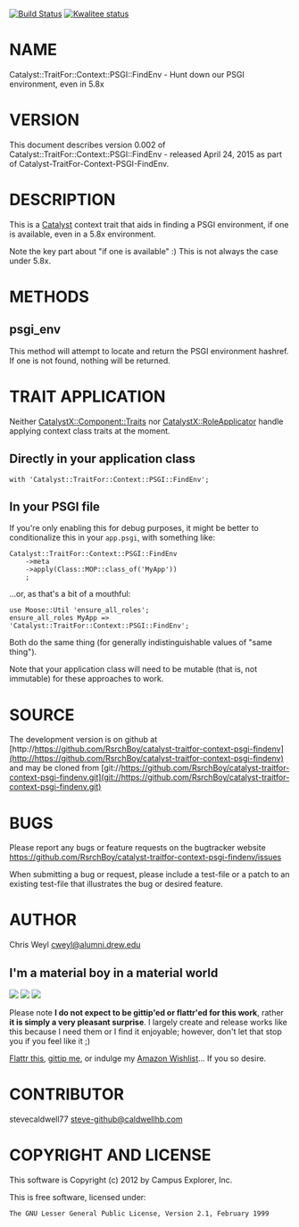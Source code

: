 [![Build Status](https://travis-ci.org/RsrchBoy/catalyst-traitfor-context-psgi-findenv.svg?branch=master)](https://travis-ci.org/RsrchBoy/catalyst-traitfor-context-psgi-findenv)
[![Kwalitee status](http://cpants.cpanauthors.org/dist/Catalyst-TraitFor-Context-PSGI-FindEnv.png)](http://cpants.charsbar.org/dist/overview/Catalyst-TraitFor-Context-PSGI-FindEnv)

# NAME

Catalyst::TraitFor::Context::PSGI::FindEnv - Hunt down our PSGI environment, even in 5.8x

# VERSION

This document describes version 0.002 of Catalyst::TraitFor::Context::PSGI::FindEnv - released April 24, 2015 as part of Catalyst-TraitFor-Context-PSGI-FindEnv.

# DESCRIPTION

This is a [Catalyst](https://metacpan.org/pod/Catalyst) context trait that aids in finding a PSGI
environment, if one is available, even in a 5.8x environment.

Note the key part about "if one is available" :)  This is not always the case
under 5.8x.

# METHODS

## psgi\_env

This method will attempt to locate and return the PSGI environment hashref.
If one is not found, nothing will be returned.

# TRAIT APPLICATION

Neither [CatalystX::Component::Traits](https://metacpan.org/pod/CatalystX::Component::Traits) nor [CatalystX::RoleApplicator](https://metacpan.org/pod/CatalystX::RoleApplicator)
handle applying context class traits at the moment.

## Directly in your application class

    with 'Catalyst::TraitFor::Context::PSGI::FindEnv';

## In your PSGI file

If you're only enabling this for debug purposes, it might be better to
conditionalize this in your `app.psgi`, with something like:

    Catalyst::TraitFor::Context::PSGI::FindEnv
        ->meta
        ->apply(Class::MOP::class_of('MyApp'))
        ;

...or, as that's a bit of a mouthful:

    use Moose::Util 'ensure_all_roles';
    ensure_all_roles MyApp => 'Catalyst::TraitFor::Context::PSGI::FindEnv';

Both do the same thing (for generally indistinguishable values of "same
thing").

Note that your application class will need to be mutable (that is, not
immutable) for these approaches to work.

# SOURCE

The development version is on github at [http://https://github.com/RsrchBoy/catalyst-traitfor-context-psgi-findenv](http://https://github.com/RsrchBoy/catalyst-traitfor-context-psgi-findenv)
and may be cloned from [git://https://github.com/RsrchBoy/catalyst-traitfor-context-psgi-findenv.git](git://https://github.com/RsrchBoy/catalyst-traitfor-context-psgi-findenv.git)

# BUGS

Please report any bugs or feature requests on the bugtracker website
https://github.com/RsrchBoy/catalyst-traitfor-context-psgi-findenv/issues

When submitting a bug or request, please include a test-file or a
patch to an existing test-file that illustrates the bug or desired
feature.

# AUTHOR

Chris Weyl <cweyl@alumni.drew.edu>

## I'm a material boy in a material world

<div>
    <a href="https://www.gittip.com/RsrchBoy/"><img src="https://raw.githubusercontent.com/gittip/www.gittip.com/master/www/assets/%25version/logo.png" /></a>
    <a href="http://bit.ly/rsrchboys-wishlist"><img src="http://wps.io/wp-content/uploads/2014/05/amazon_wishlist.resized.png" /></a>
    <a href="https://flattr.com/submit/auto?user_id=RsrchBoy&url=https%3A%2F%2Fgithub.com%2FRsrchBoy%2Fcatalyst-traitfor-context-psgi-findenv&title=RsrchBoy's%20CPAN%20Catalyst-TraitFor-Context-PSGI-FindEnv&tags=%22RsrchBoy's%20Catalyst-TraitFor-Context-PSGI-FindEnv%20in%20the%20CPAN%22"><img src="http://api.flattr.com/button/flattr-badge-large.png" /></a>
</div>

Please note **I do not expect to be gittip'ed or flattr'ed for this work**,
rather **it is simply a very pleasant surprise**. I largely create and release
works like this because I need them or I find it enjoyable; however, don't let
that stop you if you feel like it ;)

[Flattr this](https://flattr.com/submit/auto?user_id=RsrchBoy&url=https%3A%2F%2Fgithub.com%2FRsrchBoy%2Fcatalyst-traitfor-context-psgi-findenv&title=RsrchBoy&#x27;s%20CPAN%20Catalyst-TraitFor-Context-PSGI-FindEnv&tags=%22RsrchBoy&#x27;s%20Catalyst-TraitFor-Context-PSGI-FindEnv%20in%20the%20CPAN%22),
[gittip me](https://www.gittip.com/RsrchBoy/), or indulge my
[Amazon Wishlist](http://bit.ly/rsrchboys-wishlist)...  If you so desire.

# CONTRIBUTOR

stevecaldwell77 <steve-github@caldwellhb.com>

# COPYRIGHT AND LICENSE

This software is Copyright (c) 2012 by Campus Explorer, Inc.

This is free software, licensed under:

    The GNU Lesser General Public License, Version 2.1, February 1999

